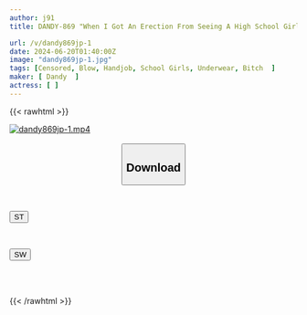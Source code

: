 ```yaml
---
author: j91
title: DANDY-869 "When I Got An Erection From Seeing A High School Girl's Panties When She Came To Visit Me, She Gave Me A Teasing Blowjob Without Even Taking A Bite, And My Super Sensitive Glans Was Sucked Out And I Was Forced To Give Her A Cleaning Blowjob" VOL.6

url: /v/dandy869jp-1
date: 2024-06-20T01:40:00Z
image: "dandy869jp-1.jpg"
tags: [Censored, Blow, Handjob, School Girls, Underwear, Bitch	]
maker: [ Dandy  ]
actress: [ ]
---
```



{{< rawhtml >}}

<div class="video" data-videoid="xMmmBRgL7xCkGJY">
    <a href="javascript:;">
        <img src="/v/dandy869jp-1/dandy869jp-1.jpg" width="WIDTH" height="HEIGHT" alt="dandy869jp-1.mp4" loading="lazy">
    </a>
</div>

<script type="text/javascript" src="https://j91.asia/asset/on-demand-st.js"></script>

<br>
  <link rel="stylesheet" href="https://j91.asia/asset/bs5.css">
  
  <center>
  <button class="btn btn-primary" type="button" data-bs-toggle="collapse" data-bs-target=".multi-collapse" aria-expanded="false" aria-controls="multiCollapseExample1 multiCollapseExample2"><h2>Download</h2></button></center>
</p>
<div class="row">
  <div class="col">
    <div class="collapse multi-collapse" id="multiCollapseExample1">
      <div class="card card-body">
	      	      <br>
<div class="buttons">  
<p><a href="/v/dandy869jp-1/st.html" target="_blank"><button class="btn-hover color-3"><i class="fa fa-download"></i> ST</button></a></p></div>
    </div>
  </div>
</div>
  <div class="col">
    <div class="collapse multi-collapse" id="multiCollapseExample2">
      <div class="card card-body">
	      <br>
<div class="buttons">
<p><a href="/v/dandy869jp-1/sw.html" target="_blank"><button class="btn-hover color-2"><i class="fa fa-download"></i> SW</button></a></p></div>
<br><br>
      </div>
    </div>
  </div>
</div>

{{< /rawhtml >}}